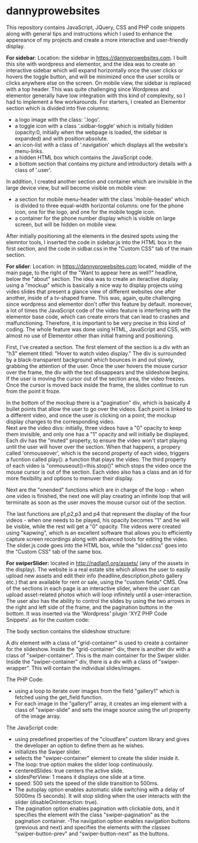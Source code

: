 # dannyprowebsites
This repository contains JavaScript, JQuery, CSS and PHP code snippets along with general tips and instructions which I used to enhance the appereance
of my projects and create a more interactive and user-friendly display.  

**For sidebar**: Location: the sidebar in https://dannyprowebsites.com. I built this site with wordpress and elementor, and the idea was to create an interactive sidebar which will expand horizontally once
the user clicks or hovers the toggle button, and will be minimized once the user scrolls or clicks anywhere else on the screen. On mobile view,
the sidebar is replaced with a top header.
This was quite challenging since Wordpress and elementor generally have low integration with this kind of complexity, so I had to implement a few workarounds. 
For starters, I created an Elementor section which is divided into five columns:  

- a logo image with the class: '.logo'.  
-  a toggle icon  with a class '.sidbar-toggle' which is initially hidden (opacity:0, initially when the webpage is loaded, the sidebar is expanded) and with position:absolute.
- an icon-list with a class of '.navigation' which displays all the website's menu-links.
- a hidden HTML box which contains the JavaScript code.
- a bottom section that contains my picture and introductory details with a class of '.user'.

In addition, I created another section and container which are invisible in the large device view, but will become visible on mobile view:
- a section for mobile menu-header with the class 'mobile-header' which is divided to three equal-width horizontal columns: one for the phone icon,
  one for the logo, and one for the mobile toggle icon.
- a container for the phone number display which is visible on large screen, but will be hidden on mobile view.

After initially positioning all the elements in the desired spots using the elemntor tools,
I inserted the code in sidebar.js into the HTML box in the first section, and the code in sidbar.css in the "Custom CSS" tab of the main section.  

**For slider**: Location: in https://dannyprowebsites.com located, middle of the main page, to the
right of the "Want to appear here as well?" headline, below the "about" section. The idea was to create an iteractive display using a "mockup" which is basically a nice way to display projects using video slides
that present a glance view of different websites one after another, inside of a tv-shaped frame. This was, again, quite challenging since wordpress
and elementor don't offer this feature by default. moreover, a lot of times the JavaScript code of the video feature is interfering with the elementor base code,
which can create errors that can lead to crashes and malfunctioning. Therefore, it is important to be very precise in this kind of coding.
The whole feature was done using HTML, JavaScript and CSS, with almost no use of Elementor other than initial framing and positioning.  

First, I've created a section. The first element of the section is a div with an "h3" element titled: "Hover to watch video display."
The div is surrounded by a black-transparent background which bounces in and out slowly, grabbing the attention of the user. 
Once the user hovers the mouse cursor over the frame, the div with the text dissappears and the slideshow begins. 
If the user is moving the cursor out of the section area, the video freezes. Once the cursor is moved back inside the frame, the slides continue to run from
the point it froze.  

In the bottom of the mockup there is a "pagination" div, which is basically 4 bullet points that allow the user to go over the videos. 
Each point is linked to a different video, and once the user is clicking on a point, the mockup display changes to the corresponding video.   
Next are the video divs: initially, three videos have a "0" opacity to keep them invisible, and only one has a "1" opacity and will initially be displayed. 
Each div has the "muted" property, to ensure the video won't start playing until the user will hover over the section. When that happens,
a propery called 'onmouseover', which is the second property of each video, triggers a fucntion called play(): a function that plays the video. 
The third property of each video is "onmouseout()=this.stop()" which stops the video once the mouse cursor is out of the section. 
Each video also has a class and an id for more flexibility and options to menuver their display.   

Next are the "onended" functions which are in charge of the loop - when one video is finished, the next one will play creating an infinite loop
that will terminate as soon as the user moves the mouse cursor out of the section.   

The last functions are p1,p2,p3 and p4 that represent the display of the four videos - when one needs to be played, his opacity becomes "1" and he will be visible, 
while the rest will get a "0" opacity. The videos were created using "kapwing", which is an excellent software that allows you to efficiently
capture screen recordings along with advanced tools for editing the video. The slider.js code goes into the HTML box, while the "slider.css" goes into
the "Custom CSS" tab of the same box.  

**For swiperSlider:** located in http://nadlan1.org/assets/ (any of the assets in the display). The website is a real estate site which allows the user to easily upload new assets and edit their info (headline,description,photo gallery etc.) that are available for rent or sale, using the "custom fields" CMS. One of the sections in each page is an interactive slider, where the user can upload asset-related photos which will loop infinitely until a user-interaction. The user also has the ability to control the slides by using the two arrows in the right and left side of the frame, and the pagination buttons in the bottom. It was inserted via the 'Wordpress' plugin 'XYZ PHP Code Snippets'. as for the custom code:  

The body section contains the slideshow structure:

A div element with a class of "grid-container" is used to create a container for the slideshow.
Inside the "grid-container" div, there is another div with a class of "swiper-container". This is the main container for the Swiper slider.
Inside the "swiper-container" div, there is a div with a class of "swiper-wrapper". This will contain the individual slides/images.  

The PHP Code:  

- using a loop to iterate over images from the field "gallery1" which is fetched using the get_field function.
- For each image in the "gallery1" array, it creates an img element with a class of "swiper-slide" and sets the image source using the url property of the image array.

The JavaScript code:  

- using predefined properties of the "cloudfare" custom library and gives the developer an option to define them as he wishes.
- initializes the Swiper slider.
- selects the "swiper-container" element to create the slider inside it.
- The loop: true option makes the slider loop continuously.
- centeredSlides: true centers the active slide.
- slidesPerView: 1 means it displays one slide at a time.
- speed: 500 sets the speed of the slide transition to 500ms.
 - The autoplay option enables automatic slide switching with a delay of 5000ms (5 seconds). It will stop sliding when the user interacts with the slider (disableOnInteraction: true).
- The pagination option enables pagination with clickable dots, and it specifies the element with the class "swiper-pagination" as the pagination container.
 -The navigation option enables navigation buttons (previous and next) and specifies the elements with the classes "swiper-button-prev" and "swiper-button-next" as the buttons.






